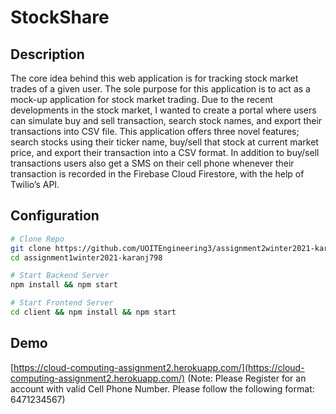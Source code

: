 # StockShare

## Description
The core idea behind this web application is for tracking stock market trades of a given user. The sole purpose for this application is to act as a mock-up application for stock market trading. Due to the recent developments in the stock market, I wanted to create a portal where users can simulate buy and sell transaction, search stock names, and export their transactions into CSV file. This application offers three novel features; search stocks using their ticker name, buy/sell that stock at current market price, and export their transaction into a CSV format. In addition to buy/sell transactions users also get a SMS on their cell phone whenever their transaction is recorded in the Firebase Cloud Firestore, with the help of Twilio’s API.

## Configuration
```bash
# Clone Repo
git clone https://github.com/UOITEngineering3/assignment2winter2021-karanj798
cd assignment1winter2021-karanj798

# Start Backend Server
npm install && npm start

# Start Frontend Server
cd client && npm install && npm start
```

## Demo
[https://cloud-computing-assignment2.herokuapp.com/](https://cloud-computing-assignment2.herokuapp.com/) (Note: Please Register for an account with valid Cell Phone Number. Please follow the following format: 6471234567)
